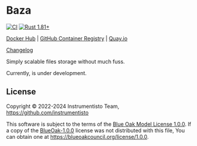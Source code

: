 Baza
====

[![CI](https://github.com/instrumentisto/baza/workflows/CI/badge.svg?branch=main "CI")](https://github.com/instrumentisto/baza/actions?query=workflow%3ACI+branch%3Amain)
[![Rust 1.81+](https://img.shields.io/badge/rustc-1.81+-lightgray.svg "Rust 1.81+")](https://blog.rust-lang.org/2024/09/05/Rust-1.81.0.html)

[Docker Hub](https://hub.docker.com/r/instrumentisto/baza)
| [GitHub Container Registry](https://github.com/orgs/instrumentisto/packages/container/package/baza)
| [Quay.io](https://quay.io/repository/instrumentisto/baza)

[Changelog](https://github.com/instrumentisto/baza/blob/main/CHANGELOG.md)

Simply scalable files storage without much fuss.

Currently, is under development.




## License

Copyright © 2022-2024 Instrumentisto Team, https://github.com/instrumentisto

This software is subject to the terms of the [Blue Oak Model License 1.0.0](https://github.com/instrumentisto/baza/blob/main/LICENSE.md). If a copy of the [BlueOak-1.0.0](https://spdx.org/licenses/BlueOak-1.0.0.html) license was not distributed with this file, You can obtain one at <https://blueoakcouncil.org/license/1.0.0>.
